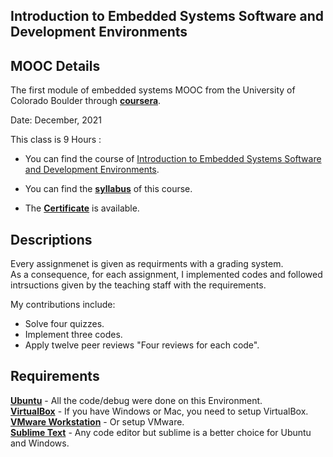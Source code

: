 ## Introduction to Embedded Systems Software and Development Environments

## MOOC Details

The first module of embedded systems MOOC from the University of Colorado Boulder through [**coursera**](https://www.coursera.org/).

Date: December, 2021

This class is 9 Hours : 
- You can find the course of [Introduction to Embedded Systems Software and Development Environments](https://www.coursera.org/learn/introduction-embedded-systems).

- You can find the **[syllabus](Syllabus.md)** of this course.
 
- The [**Certificate**](https://github.com/AhmedHassan95/Makefile/blob/master/Certificate.pdf) is available.

## Descriptions

Every assignmenet is given as requirments with a grading system. \
As a consequence, for each assignment, I implemented codes and followed intrsuctions given by the teaching staff with the requirements.

My contributions include:
- Solve four quizzes. 
- Implement three codes.
- Apply twelve peer reviews "Four reviews for each code".

## Requirements

**[Ubuntu](https://ubuntu.com/download/desktop)** - All the code/debug were done on this Environment. \
**[VirtualBox](https://www.virtualbox.org/wiki/Downloads)** - If you have Windows or Mac, you need to setup VirtualBox. \
**[VMware Workstation](https://www.vmware.com/products/workstation-pro/workstation-pro-evaluation.html)** - Or setup VMware. \
**[Sublime Text](https://www.sublimetext.com/3)** - Any code editor but sublime is a better choice for Ubuntu and Windows.

